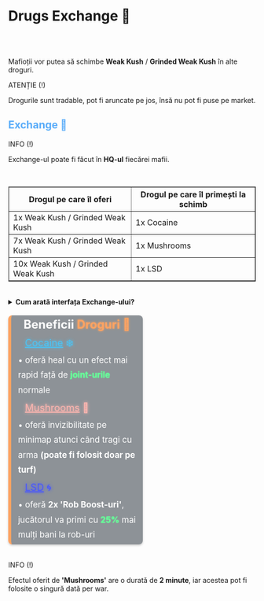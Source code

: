 <h1>Drugs Exchange 💊</h1>
<br><br>
<p>Mafioții vor putea să schimbe <strong>Weak Kush</strong> / <strong>Grinded Weak Kush</strong> în alte droguri.</p>
<div class="danger-container">
    <p class="title">ATENȚIE (!)</p>
    <p class="description">Drogurile sunt tradable, pot fi aruncate pe jos, însă nu pot fi puse pe market.</p>
</div>
<h2 style="color:#59acf9">Exchange 🔄</h2>
<div class="tip-container">
    <p class="title">INFO (!)</p>
    <p class="description">Exchange-ul poate fi făcut în <strong>HQ-ul</strong> fiecărei mafii.</p>
</div>
<br>
<table border="1">
    <thead>
        <tr>
            <th>Drogul pe care îl oferi</th>
            <th>Drogul pe care îl primești la schimb</th>
        </tr>
    </thead>
    <tbody>
        <tr>
            <td>1x Weak Kush / Grinded Weak Kush</td>
            <td>1x Cocaine</td>
        </tr>
        <tr>
            <td>7x Weak Kush / Grinded Weak Kush</td>
            <td>1x Mushrooms</td>
        </tr>
        <tr>
            <td>10x Weak Kush / Grinded Weak Kush</td>
            <td>1x LSD</td>
        </tr>
    </tbody>
</table>
<br>
<details class="details custom-block">
  <summary><strong>Cum arată interfața Exchange-ului?</strong></summary>
  <img src="https://i.imgur.com/GwICnuR.png" alt="Drugs Exchange" style="max-width:100%; height:auto;">
</details>
<br>
<div style="background-color: rgba(31, 40, 51, 0.5); padding: 2px 8px; margin: 2px 0; max-width: 50%; border-radius: 8px; box-shadow: 0 2px 4px rgba(0, 0, 0, 0.2); border-left: 6px solid #fda362;">
    <p style="font-size: 24px; font-weight: bold;color: #ffffff; margin-bottom: 5px; margin-top: 2px; text-align: center;">Beneficii <strong style="color:#fda362; text-shadow: 0 0 4px #fda362;"> Droguri 💊</strong></p>
    <p style="font-size: 20px; color: #4cc4f5; line-height: 1.8; margin: 0; margin-left: 20px; margin-bottom: 2px; text-shadow: 0 0 6px #4cc4f5;"><u>Cocaine</u> ❄️</p>
    <p style="font-size: 17px; color: #ffffff; line-height: 1.8; margin: 0; margin-left: 6px; margin-bottom: 2px;">&#x2022; oferă heal cu un efect mai rapid față de <strong style="color:#66FF99; text-shadow: 0 0 2px #66FF99;">joint-urile</strong> normale</p>
    <p style="font-size: 20px; color: #ffb6b0; line-height: 1.8; margin: 0; margin-left: 20px; margin-bottom: 2px; text-shadow: 0 0 6px #ffb6b0;"><u>Mushrooms</u> 🍄</p>
    <p style="font-size: 17px; color: #ffffff; line-height: 1.8; margin: 0; margin-left: 6px; margin-bottom: 2px;">&#x2022; oferă invizibilitate pe minimap atunci când tragi cu arma <strong>(poate fi folosit doar pe turf)</strong></p>
    <p style="font-size: 20px; color: #4857fe; line-height: 1.8; margin: 0; margin-left: 20px; margin-bottom: 2px; text-shadow: 0 0 6px #4857fe;"><u>LSD</u> 🌀</p>
    <p style="font-size: 17px; color: #ffffff; line-height: 1.8; margin: 0; margin-left: 6px; margin-bottom: 2px;">&#x2022; oferă <strong>2x 'Rob Boost-uri'</strong>, jucătorul va primi cu <strong style="color:#66FF99; text-shadow: 0 0 2px #66FF99;">25%</strong> mai mulți bani la rob-uri</p>
</div>
<br>
<div class="tip-container">
    <p class="title">INFO (!)</p>
    <p class="description">Efectul oferit de <strong>'Mushrooms'</strong> are o durată de <strong>2 minute</strong>, iar acestea pot fi folosite o singură dată per war.</p>
</div>
